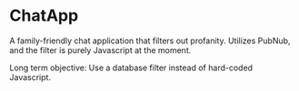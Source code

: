 # ChatApp
A family-friendly chat application that filters out profanity. Utilizes PubNub, and the filter is purely Javascript at the moment. 

Long term objective:
Use a database filter instead of hard-coded Javascript. 
